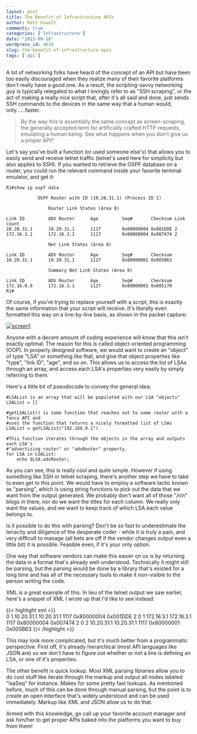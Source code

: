 ```yaml
---
layout: post
title: The Benefit of Infrastructure APIs
author: Matt Oswalt
comments: true
categories: ['Infrastructure']
date: "2013-09-18"
wordpress_id: 4639
slug: the-benefit-of-infrastructure-apis
tags: ['api']
---
```



A lot of networking folks have heard of the concept of an API but have been too easily discouraged when they realize many of their favorite platforms don't really have a good one. As a result, the scripting-savvy networking guy is typically relegated to what I lovingly refer to as "SSH scraping", or the act of making a really nice script that, after it's all said and done, just sends SSH commands to the devices in the same way that a human would, only......faster.

> By the way this is essentially the same concept as screen-scraping, the generally accepted term for artificially crafted HTTP requests, emulating a human being. See what happens when you don't give us a proper API?

Let's say you've built a function (or used someone else's) that allows you to easily send and receive telnet traffic (telnet's used here for simplicity but also applies to SSH). If you wanted to retrieve the OSPF database on a router, you could run the relevant command inside your favorite terminal emulator, and get it:

    R1#show ip ospf data
    
                OSPF Router with ID (10.20.31.1) (Process ID 1)
    
                    Router Link States (Area 0)
    
    Link ID         ADV Router      Age         Seq#       Checksum Link count
    10.20.31.1      10.20.31.1      1117        0x80000004 0x001DDE 2
    172.16.3.1      172.16.3.1      1117        0x80000004 0x007474 2
    
                    Net Link States (Area 0)
    
    Link ID         ADV Router      Age         Seq#       Checksum
    10.20.31.1      10.20.31.1      1117        0x80000001 0x005B63
    
                    Summary Net Link States (Area 0)
    
    Link ID         ADV Router      Age         Seq#       Checksum
    172.16.0.0      172.16.3.1      1127        0x80000001 0x005170
    R1#

Of course, if you're trying to replace yourself with a script, this is exactly the same information that your script will receive. It's literally even formatted this way on a line-by-line basis, as shown in the packet capture:

[![screen1](/assets/2013/09/screen1.png)](/assets/2013/09/screen1.png)

Anyone with a decent amount of coding experience will know that this isn't exactly optimal. The reason for this is called object-oriented programming (OOP). In properly designed software, we would want to create an "object" of type "LSA" or something like that, and give that object properties like "type", "link ID", "age", and so on. This allows us to access the list of LSAs through an array, and access each LSA's properties very easily by simply referring to them.

Here's a little bit of pseudocode to convey the general idea:

    #LSAList is an array that will be populated with our LSA "objects"
    LSAList = []
    
    #getLSAList() is some function that reaches out to some router with a fancy API and
    #uses the function that returns a nicely formatted list of LSAs 
    LSAList = getLSAList("192.168.0.1")
    
    #This function iterates through the objects in the array and outputs each LSA's 
    #"advertising router" or "advRouter" property.
    for LSA in LSAList:
    	echo $LSA.advRouter;

As you can see, this is really cool and quite simple. However if using something like SSH or telnet scraping, there's another step we have to take to even get to this point. We would have to employ a software tactic known as "parsing", which is using string functions to pick out the data that we want from the output generated. We probably don't want all of those "/r/n" blogs in there, nor do we want the titles for each column. We really only want the values, and we want to keep track of which LSA each value belongs to.

Is it possible to do this with parsing? Don't be so fast to underestimate the tenacity and diligence of the desperate coder - while it is truly a pain, and very difficult to manage (all bets are off if the vendor changes output even a little bit) it is possible. Feasible even, if it's your only option.

One way that software vendors can make this easier on us is by returning the data in a format that's already well-understood. Technically it might still be parsing, but the parsing would be done by a library that's existed for a long time and has all of the necessary tools to make it non-visible to the person writing the code.

XML is a great example of this. In lieu of the telnet output we saw earlier, here's a snippet of XML I wrote up that I'd like to see instead:

{{< highlight xml >}}    
    <?xml version="1.0" ?> 
    <lsaList>
    	<lsa>
    		<lsaArea>0</lsaArea>
    		<lsaType>1</lsaType>
    		<lsaLinkID>10.20.31.1</lsaLinkID>
    		<lsaADVRouter>10.20.31.1</lsaADVRouter>
    		<lsaAge>1117</lsaAge>
    		<lsaSeq>0x80000004</lsaSeq>
    		<lsaChecksum>0x001DDE</lsaChecksum>
    		<lsaLinkCount>2</lsaLinkCount> 
    	</lsa>
    		<lsa>
    		<lsaArea>0</lsaArea>
    		<lsaType>1</lsaType>
    		<lsaLinkID>172.16.3.1</lsaLinkID>
    		<lsaADVRouter>172.16.3.1</lsaADVRouter>
    		<lsaAge>1117</lsaAge>
    		<lsaSeq>0x80000004</lsaSeq>
    		<lsaChecksum>0x007474</lsaChecksum>
    		<lsaLinkCount>2</lsaLinkCount> 
    	</lsa>
    	<lsa>
    		<lsaArea>0</lsaArea>
    		<lsaType>2</lsaType>
    		<lsaLinkID>10.20.31.1</lsaLinkID>
    		<lsaADVRouter>10.20.31.1</lsaADVRouter>
    		<lsaAge>1117</lsaAge>
    		<lsaSeq>0x80000001</lsaSeq>
    		<lsaChecksum>0x005B63</lsaChecksum>
    		<lsaLinkCount></lsaLinkCount> 
    	</lsa>
    </lsaList>
{{< /highlight >}}

This may look more complicated, but it's much better from a programmatic perspective. First off, it's already hierarchical (most API languages like JSON are) so we don't have to figure out whether or not a line is defining an LSA, or one of it's properties.

The other benefit is quick lookup. Most XML parsing libraries allow you to do cool stuff like iterate through the markup and output all nodes labeled "lsaSeq" for instance. Makes for some pretty fast lookups. As mentioned before, much of this can be done through manual parsing, but the point is to create an open interface that's widely understood and can be used immediately. Markup like XML and JSON allow us to do that.

Armed with this knowledge, go call up your favorite account manager and ask him/her to get proper APIs baked into the platforms you want to buy from them!
